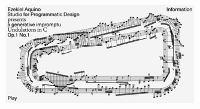 [![Ezekiel Aquino Studio](https://github.com/ezekielaquino/ezekielaquino/blob/master/preview.png?raw=true "Personal Studio Site")](https://ezekielaquino.com)
